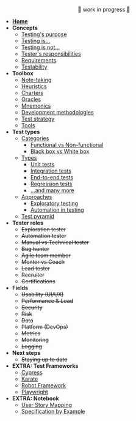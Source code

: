 <!-- markdownlint-disable MD041 -->

<!-- markdownlint-disable MD032 MD033 -->

<ul style="text-align: center;">🚧 work in progress 🚧</ul>

- [**Home**](/)
- **Concepts**
  - [Testing's purpose](/concepts/testing-purpose.md)
  - [Testing is…](/concepts/what-testing-is.md)
  - [Testing is not…](/concepts/what-testing-is-not.md)
  - [Tester's responsibilities](/concepts/tester-responsibilities.md)
  - [Requirements](/concepts/requirements.md)
  - [Testability](/concepts/testability.md)
- **Toolbox**
  - [Note-taking](/toolbox/note-taking.md)
  - [Heuristics](/toolbox/heuristics.md)
  - [Charters](/toolbox/charters.md)
  - [Oracles](/toolbox/oracles.md)
  - [Mnemonics](/toolbox/mnemonics.md)
  - [Development methodologies](/toolbox/dev-methodologies.md)
  - [Test strategy](/toolbox/test-strategy.md)
  - [Tools](/toolbox/tester-tools.md)
- **Test types**
  - [Categories](/types/test-types?id=categories)
    - [Functional vs Non-functional](/types/test-types?id=functional-testing)
    - [Black box vs White box](/types/test-types?id=black-box-testing)
  - [Types](/types/test-types?id=types)
    - [Unit tests](/types/test-types?id=🏝️-unit-tests)
    - [Integration tests](/types/test-types?id=🧩-integration-tests)
    - [End-to-end tests](/types/test-types?id=🧑-end-to-end-tests)
    - [Regression tests](/types/test-types?id=✅-regression-tests)
    - [...and many more](/types/test-types.md)
  - [Approaches](/types/test-types?id=testing-approaches)
    - [Exploratory testing](/types/test-types?id=🧭-exploratory-testing)
    - [Automation in testing](/types/test-types?id=🤖-automation-in-testing)
  - [Test pyramid](/types/test-pyramid.md)
- **Tester roles**
  - ~~Exploration tester~~
  - ~~Automation tester~~
  - ~~Manual vs Technical tester~~
  - ~~Bug hunter~~
  - ~~Agile team member~~
  - ~~Mentor vs Coach~~
  - ~~Lead tester~~
  - ~~Recruiter~~
  - ~~Certifications~~
- **Fields**
  - ~~Usability (UI/UX)~~
  - ~~Performance & Load~~
  - ~~Security~~
  - ~~Risk~~
  - ~~Data~~
  - ~~Platform (DevOps)~~
  - ~~Metrics~~
  - ~~Monitoring~~
  - ~~Logging~~
- **Next steps**
  - ~~Staying up to date~~
- **EXTRA: Test Frameworks**
  - [Cypress](/toolbox/framework/cypress.md)
  - [Karate](/toolbox/framework/karate.md)
  - [Robot Framework](/toolbox/framework/robot.md)
  - [Playwright](/toolbox/framework/playwright.md)
- **EXTRA: Notebook**
  - [User Story Mapping](/notebook/user-story-mapping.md)
  - [Specification by Example](/notebook/specification-by-example.md)
